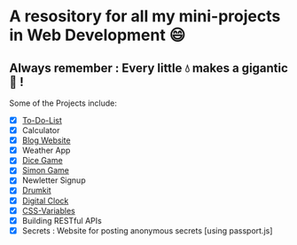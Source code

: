 # A resository for all my mini-projects in Web Development :smile:
## Always remember : Every little 💧 makes a gigantic 🌊 !
Some of the Projects include:
- [x] [To-Do-List](https://secure-plains-24068.herokuapp.com/)
- [x] Calculator
- [x] [Blog Website](https://cryptic-inlet-92269.herokuapp.com/)
- [x] Weather App
- [x] [Dice Game](https://vibhukumar10.github.io/Dicegame/)
- [x] [Simon Game](https://vibhukumar10.github.io/Simon-Game/)
- [x] Newletter Signup
- [x] [Drumkit](https://vibhukumar10.github.io/Drumkit/)
- [x] [Digital Clock](https://vibhukumar10.github.io/Digital-Clock/)
- [x] [CSS-Variables](https://vibhukumar10.github.io/CSS-Variables/) 
- [x] Building RESTful APIs
- [x] Secrets : Website for posting anonymous secrets [using passport.js]
